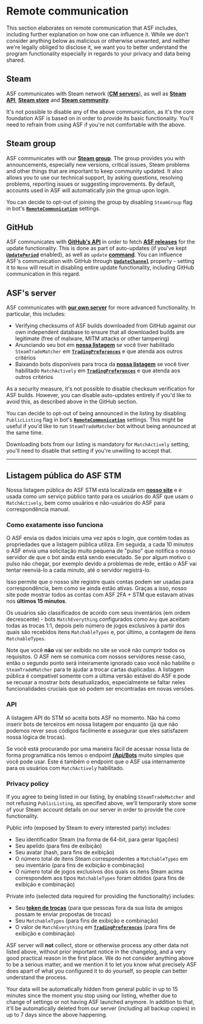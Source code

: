 # Remote communication

This section elaborates on remote communication that ASF includes, including further explanation on how one can influence it. While we don't consider anything below as malicious or otherwise unwanted, and neither we're legally obliged to disclose it, we want you to better understand the program functionality especially in regards to your privacy and data being shared.

## Steam

ASF communicates with Steam network (**[CM servers](https://api.steampowered.com/ISteamDirectory/GetCMList/v1?cellid=0)**), as well as **[Steam API](api.steampowered.com)**, **[Steam store](https://store.steampowered.com)** and **[Steam community](https://steamcommunity.com)**.

It's not possible to disable any of the above communication, as it's the core foundation ASF is based on in order to provide its basic functionality. You'll need to refrain from using ASF if you're not comfortable with the above.

## Steam group

ASF communicates with our **[Steam group](https://steamcommunity.com/groups/archiasf)**. The group provides you with announcements, especially new versions, critical issues, Steam problems and other things that are important to keep community updated. It also allows you to use our technical support, by asking questions, resolving problems, reporting issues or suggesting improvements. By default, accounts used in ASF will automatically join the group upon login.

You can decide to opt-out of joining the group by disabling `SteamGroup` flag in bot's **[`RemoteCommunication`](https://github.com/JustArchiNET/ArchiSteamFarm/wiki/Configuration#remotecommunication)** settings.

## GitHub

ASF communicates with **[GitHub's API](https://api.github.com)** in order to fetch **[ASF releases](https://github.com/JustArchiNET/ArchiSteamFarm/releases)** for the update functionality. This is done as part of auto-updates (if you've kept **[`UpdatePeriod`](https://github.com/JustArchiNET/ArchiSteamFarm/wiki/Configuration#updateperiod)** enabled), as well as `update` **[command](https://github.com/JustArchiNET/ArchiSteamFarm/wiki/Commands)**. You can influence ASF's communication with GitHub through **[`UpdateChannel`](https://github.com/JustArchiNET/ArchiSteamFarm/wiki/Configuration#updatechannel)** property - setting it to `None` will result in disabling entire update functionality, including GitHub communication in this regard.

## ASF's server

ASF communicates with **[our own server](https://asf.justarchi.net)** for more advanced functionality. In particular, this includes:
- Verifying checksums of ASF builds downloaded from GitHub against our own independent database to ensure that all downloaded builds are legitimate (free of malware, MITM attacks or other tampering)
- Anunciando seu bot em **[nossa listagem](https://asf.justarchi.net/STM)** se você tiver habilitado `SteamTradeMatcher` em **[`TradingPreferences`](https://github.com/JustArchiNET/ArchiSteamFarm/wiki/Configuration#tradingpreferences)** e que atenda aos outros critérios
- Baixando bots disponíveis para troca da **[nossa listagem](https://asf.justarchi.net/STM)** se você tiver habilitado `MatchActively` em **[`TradingPreferences`](https://github.com/JustArchiNET/ArchiSteamFarm/wiki/Configuration#tradingpreferences)** e que atenda aos outros critérios

As a security measure, it's not possible to disable checksum verification for ASF builds. However, you can disable auto-updates entirely if you'd like to avoid this, as described above in the GitHub section.

You can decide to opt-out of being announced in the listing by disabling `PublicListing` flag in bot's **[`RemoteCommunication`](https://github.com/JustArchiNET/ArchiSteamFarm/wiki/Configuration#remotecommunication)** settings. This might be useful if you'd like to run `SteamTradeMatcher` bot without being announced at the same time.

Downloading bots from our listing is mandatory for `MatchActively` setting, you'll need to disable that setting if you're unwilling to accept that.

---

## Listagem pública do ASF STM

Nossa listagem pública do ASF STM está localizada em **[nosso site](https://asf.justarchi.net/STM)** e é usada como um serviço público tanto para os usuários do ASF que usam o `MatchActively`, bem como usuários e não-usuários do ASF para correspondência manual.

### Como exatamente isso funciona

O ASF envia os dados iniciais uma vez após o login, que contém todas as propriedades que a listagem pública utiliza. Em seguida, a cada 10 minutos o ASF envia uma solicitação muito pequena de "pulso" que notifica o nosso servidor de que o bot ainda está sendo executado. Se por algum motivo o pulso não chegar, por exemplo devido a problemas de rede, então o ASF vai tentar reenviá-lo a cada minuto, até o servidor registrá-lo.

Isso permite que o nosso site registre quais contas podem ser usadas para correspondência, bem como se ainda estão ativas. Graças a isso, nosso site pode mostrar todos as contas com ASF 2FA + STM que estavam ativas nos **últimos 15 minutos**.

Os usuários são classificados de acordo com seus inventários (em ordem decrescente) - bots `MatchEverything` configurados como `Any` que aceitam todas as trocas 1:1, depois pelo número de jogos exclusivos à partir dos quais são recebidos itens `MatchableTypes` e, por último, a contagem de itens `MatchableTypes`.

Note que você **não** vai ser exibido no site se você não cumprir todos os requisitos. O ASF nem se comunica com nossos servidores nesse caso, então o segundo ponto será inteiramente ignorado caso você não habilite o `SteamTradeMatcher` para te ajudar a trocar cartas duplicadas. A listagem pública é compatível somente com a última versão estável do ASF e pode se recusar a mostrar bots desatualizados, especialmente se faltar neles funcionalidades cruciais que só podem ser encontradas em novas versões.

### API

A listagem API do STM só aceita bots ASF no momento. Não há como inserir bots de terceiros em nossa listagem por enquanto (já que não podemos rever seus códigos facilmente e assegurar que eles satisfazem nossa lógica de trocas).

Se você está procurando por uma maneira fácil de acessar nossa lista de forma programática nós temos o endpoint **[/Api/Bots](https://asf.justarchi.net/Api/Bots)** muito simples que você pode usar. Este é também o endpoint que o ASF usa internamente para os usuários com `MatchActively` habilitado.

### Privacy policy

If you agree to being listed in our listing, by enabling `SteamTradeMatcher` and not refusing `PublicListing`, as specified above, we'll temporarily store some of your Steam account details on our server in order to provide the core functionality.

Public info (exposed by Steam to every interested party) includes:
- Seu identificador Steam (na forma de 64-bit, para gerar ligações)
- Seu apelido (para fins de exibição)
- Seu avatar (hash, para fins de exibição)
- O número total de itens Steam correspondentes a `MatchableTypes` em seu inventário (para fins de exibição e combinação)
- O número total de jogos exclusivos dos quais os itens Steam acima correspondem aos tipos `MatchableTypes` foram obtidos (para fins de exibição e combinação)

Private info (selected data required for providing the functionality) includes:
- Seu **[token de trocas](https://steamcommunity.com/my/tradeoffers/privacy)** (para que pessoas fora da sua lista de amigos possam te enviar propostas de trocas)
- Seu `MatchableTypes` (para fins de exibição e combinação)
- O valor de `MatchEverything` em **[`TradingPreferences`](https://github.com/JustArchiNET/ArchiSteamFarm/wiki/Configuration#tradingpreferences)** (para fins de exibição e combinação)

ASF server will **not** collect, store or otherwise process any other data not listed above, without prior important notice in the changelog, and a very good practical reason in the first place. We do not consider anything above to be a serious matter, and we mention it to let you know what precisely ASF does apart of what you configured it to do yourself, so people can better understand the process.

Your data will be automatically hidden from general public in up to 15 minutes since the moment you stop using our listing, whether due to change of settings or not having ASF launched anymore. In addition to that, it'll be automatically deleted from our server (including all backup copies) in up to 7 days since the above happening.